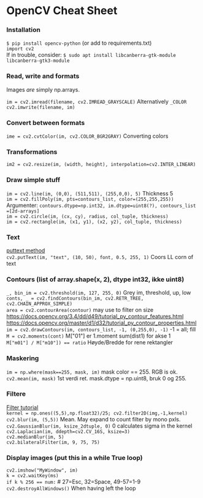 # OpenCV Cheat Sheet

### Installation
`$ pip install opencv-python` (or add to requirements.txt)  
`import cv2`  
If in trouble, consider: `$ sudo apt install libcanberra-gtk-module libcanberra-gtk3-module`

### Read, write and formats
Images *are* simply np.arrays.

`im = cv2.imread(filename, cv2.IMREAD_GRAYSCALE)` Alternatively `_COLOR`  
`cv2.imwrite(filename, im)`  

### Convert between formats
`ime = cv2.cvtColor(im, cv2.COLOR_BGR2GRAY)`  Converting colors  

### Transformations
`im2 = cv2.resize(im, (width, height), interpolation=cv2.INTER_LINEAR)`  

### Draw simple stuff

`im = cv2.line(im, (0,0), (511,511), (255,0,0), 5)` Thickness 5  
`im = cv2.fillPoly(im, pts=contours_list, color=(255,255,255))`  
Argumenter: `contours.dtype=np.int32, im.dtype=uint8(?), contours_list =[2d-arrays]`  
`im = cv2.circle(im, (cx, cy), radius, col_tuple, thickness)`   
`im = cv2.rectangle(im, (x1, y1), (x2, y2), col_tuple, thickness)`  
 
### Text
[puttext method](https://www.geeksforgeeks.org/python-opencv-cv2-puttext-method/)  
`cv2.putText(im, "text", (10, 50), font, 0.5, 255, 1)`  Coors LL corn of text  

### Contours (list of array.shape(x, 2), dtype int32, ikke uint8)
`_, bin_im = cv2.threshold(im, 127, 255, 0)`  Grey im, threshold, up, low  
`conts, _ = cv2.findContours(bin_im, cv2.RETR_TREE, cv2.CHAIN_APPROX_SIMPLE)`  
`area = cv2.contourArea(contour)`  may use to filter on size  
https://docs.opencv.org/3.4/dd/d49/tutorial_py_contour_features.html
https://docs.opencv.org/master/d1/d32/tutorial_py_contour_properties.html
`im = cv2.drawContours(im, contours_list, -1, (0,255,0), -1)` -1 = all; fill  
`M = cv2.moments(cont)`  M["01"] er 1.moment sum(dist1) for akse 1  
`M["m01"] / M["m10"]) == ratio`  Høyde/Bredde for rene rektangler  

### Maskering
`im = np.where(mask==255, mask, im)`  mask color == 255. RGB is ok.  
`cv2.mean(im, mask)`  1st verdi ret. mask.dtype = np.uint8, bruk 0 og 255.  

### Filtere
[Filter tutorial](https://opencv-python-tutroals.readthedocs.io/en/latest/py_tutorials/py_imgproc/py_filtering/py_filtering.html)  
`kernel = np.ones((5,5),np.float32)/25; cv2.filter2D(img,-1,kernel)`  
`cv2.blur(im, (5,5))`  Mean. May expand to count filter by mono pxls.  
`cv2.GaussianBlur(im, ksize_2dtuple, 0)` 0 calculates sigma in the kernel  
`cv2.Laplacian(im, ddepth=cv2.CV_16S, ksize=3)`  
`cv2.medianBlur(im, 5)`  
`cv2.bilateralFilter(im, 9, 75, 75)`  

### Display images (put this in a  while True loop)
`cv2.imshow("MyWindow", im)`  
`k = cv2.waitKey(ms)`  
`if k % 256 == num:` # 27=Esc, 32=Space, 49-57=1-9
`cv2.destroyAllWindows()`  When having left the loop  
